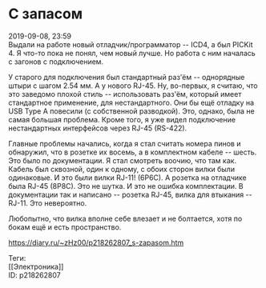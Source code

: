 С запасом
==========

   
 2019-09-08, 23:59   
  Выдали на работе новый отладчик/программатор -- ICD4, а был PICKit 4. Я что-то пока не понял, чем новый лучше. Но работа с ним началась с загонов с подключением.   
   
 У старого для подключения был стандартный раз'ём -- однорядные штыри с шагом 2.54 мм. А у нового RJ-45. Ну, во-первых, я считаю, что это заведомо плохой стиль -- использовать раз'ём, который имеет стандартное применение, для нестандартного. Они бы ещё отладку на USB Type A повесили (с собственной разводкой). Это, однако, была не самая большая проблема. Кроме того, я уже видел подключение нестандартных интерфейсов через RJ-45 (RS-422).   
   
 Главные проблемы начались, когда я стал считать номера пинов и обнаружил, что в розетке их восемь, а в комплектном кабеле -- шесть. Это было по документации. Я стал смотреть воочию, что там как. Кабель был сквозной, один к одному, с обоих сторон вилки были одинаковые. И это были вилки RJ-11! (6P6C). А розетка на отладчике была RJ-45 (8P8C). Это не шутка. И это не ошибка комплектации. В документации так и написано -- розетка RJ-45, вилка для втыкания -- RJ-11. Это невероятно.   
   
 Любопытно, что вилка вполне себе влезает и не болтается, хотя по бокам ещё и есть пространство.   
    
 <https://diary.ru/~zHz00/p218262807_s-zapasom.htm>   
   
 Теги:   
 [[Электроника]]   
 ID: p218262807